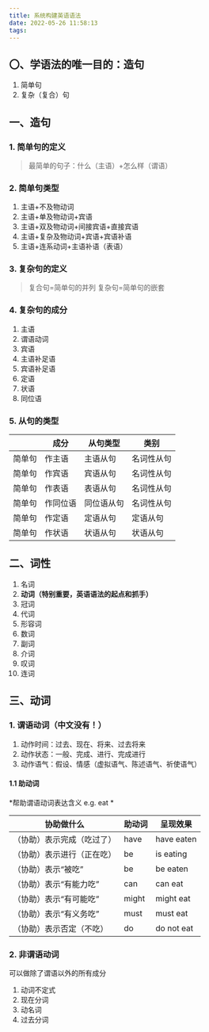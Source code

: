```yaml
---
title: 系统构建英语语法
date: 2022-05-26 11:58:13
tags:
---
```


## 〇、学语法的唯一目的：造句
1. 简单句
2. 复杂（复合）句

<!-- more -->

## 一、造句

### 1. 简单句的定义
> 最简单的句子：什么（主语）+怎么样（谓语）

### 2. 简单句类型
1. 主语+不及物动词
2. 主语+单及物动词+宾语
3. 主语+双及物动词+间接宾语+直接宾语
4. 主语+复杂及物动词+宾语+宾语补语
5. 主语+连系动词+主语补语（表语）

### 3. 复杂句的定义
>复合句=简单句的并列
>复杂句=简单句的嵌套

### 4. 复杂句的成分
1. 主语
2. 谓语动词
3. 宾语
4. 主语补足语
5. 宾语补足语
6. 定语
7. 状语
8. 同位语

### 5. 从句的类型
|      |  成分   |  从句类型    |    类别  |
| ---- | ---- | ---- | ---- |
|   简单句   | 作主语     |  主语从句    |   名词性从句   |
|  简单句    |   作宾语   |  宾语从句    |   名词性从句   |
|  简单句    |   作表语   |  表语从句    |   名词性从句   |
|  简单句    |  作同位语    |  同位语从句    |  名词性从句    |
|  简单句    |   作定语   |   定语从句   |   定语从句   |
|  简单句    |   作状语   |   状语从句   |  状语从句   |


## 二、词性

1. 名词
2. **动词（特别重要，英语语法的起点和抓手）**
3. 冠词
4. 代词
5. 形容词
6. 数词
7. 副词
8. 介词
9. 叹词
10. 连词

## 三、动词

### 1. 谓语动词（中文没有！）
1. 动作时间：过去、现在、将来、过去将来
2. 动作状态：一般、完成、进行、完成进行
3. 动作语气：假设、情感（虚拟语气、陈述语气、祈使语气）

#### 1.1 助动词
*帮助谓语动词表达含义  e.g. eat *

|   协助做什么   |   助动词    |  呈现效果   |   
| ---- | ---- | ---- |
|  （协助）表示完成（吃过了）  |   have   |   have eaten   |  
|  （协助）表示进行（正在吃）    |    be  |    is eating  |     
|  （协助）表示“被吃”    |    be  |  be eaten    |      
|  （协助）表示“有能力吃”    |   can   |   can eat   |  
|  （协助）表示“有可能吃”    |   might   |   might eat   |
|  （协助）表示“有义务吃”    |   must   |   must eat   |
|  （协助）表示否定（不吃）    |   do   |   do not eat   |

### 2. 非谓语动词
可以做除了谓语以外的所有成分
1. 动词不定式
2. 现在分词
3. 动名词
4. 过去分词